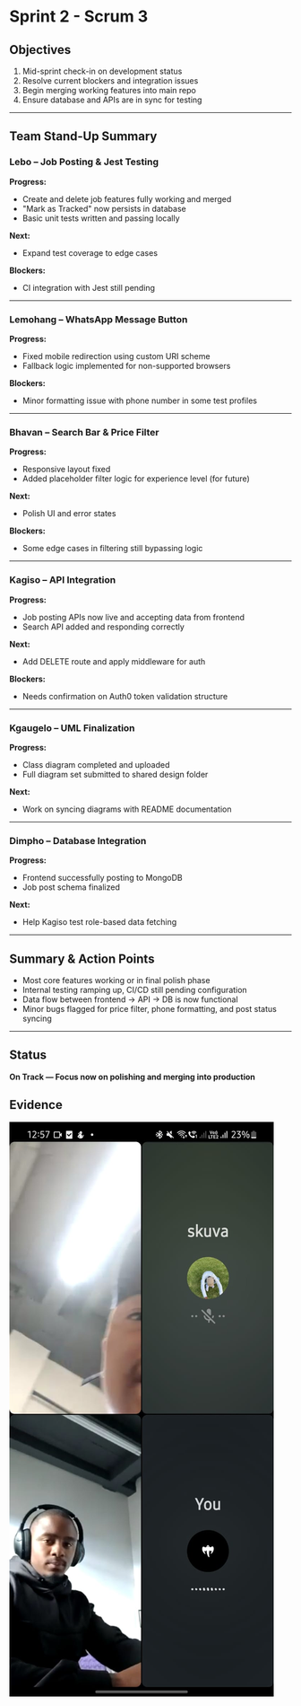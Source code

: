 # Sprint 2 - Scrum 3

## Objectives

1. Mid-sprint check-in on development status  
2. Resolve current blockers and integration issues  
3. Begin merging working features into main repo  
4. Ensure database and APIs are in sync for testing  

---

## Team Stand-Up Summary

### Lebo – Job Posting & Jest Testing

**Progress:**

- Create and delete job features fully working and merged  
- "Mark as Tracked" now persists in database  
- Basic unit tests written and passing locally  

**Next:**

- Expand test coverage to edge cases  

**Blockers:**

- CI integration with Jest still pending  

---

### Lemohang – WhatsApp Message Button

**Progress:**

- Fixed mobile redirection using custom URI scheme  
- Fallback logic implemented for non-supported browsers  

**Blockers:**

- Minor formatting issue with phone number in some test profiles  

---

### Bhavan – Search Bar & Price Filter

**Progress:**

- Responsive layout fixed  
- Added placeholder filter logic for experience level (for future)  

**Next:**

- Polish UI and error states  

**Blockers:**

- Some edge cases in filtering still bypassing logic  

---

### Kagiso – API Integration

**Progress:**

- Job posting APIs now live and accepting data from frontend  
- Search API added and responding correctly  

**Next:**

- Add DELETE route and apply middleware for auth  

**Blockers:**

- Needs confirmation on Auth0 token validation structure  

---

### Kgaugelo – UML Finalization

**Progress:**

- Class diagram completed and uploaded  
- Full diagram set submitted to shared design folder  

**Next:**

- Work on syncing diagrams with README documentation  

---

### Dimpho – Database Integration

**Progress:**

- Frontend successfully posting to MongoDB  
- Job post schema finalized  

**Next:**

- Help Kagiso test role-based data fetching  

---

## Summary & Action Points

- Most core features working or in final polish phase  
- Internal testing ramping up, CI/CD still pending configuration  
- Data flow between frontend → API → DB is now functional  
- Minor bugs flagged for price filter, phone formatting, and post status syncing  

---

## Status

**On Track — Focus now on polishing and merging into production**

## Evidence
![evidence](s23.jpg)

